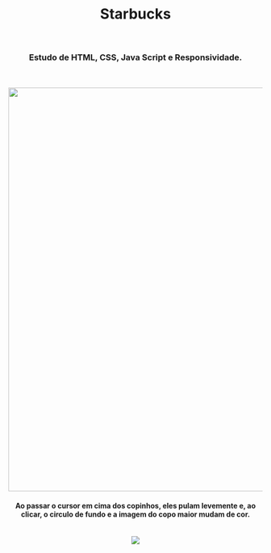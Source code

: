 <h1 align="center">
  Starbucks</h1>
<br>
<h3 align="center">Estudo de HTML, CSS, Java Script e Responsividade.</h3>
<br>
<br>

<div align="center">
  <img width="800px" src="https://github.com/feliperyo/starbucks/blob/master/img/mockup.png?raw=true"/>
</div>
<h4 align="center">Ao passar o cursor em cima dos copinhos, eles pulam levemente e, ao clicar, o circulo de fundo e a imagem do copo maior mudam de cor.</h4>
<br>
<div align="center">
<a href="https://feliperyo.github.io/starbucks/" target="_blank"><img src="https://img.shields.io/website-up-down-green-red/http/monip.org.svg"></a>
</div>

